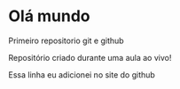# Olá mundo
 Primeiro repositorio git e github

Repositório criado durante uma aula ao vivo!

Essa linha eu adicionei no site do github
